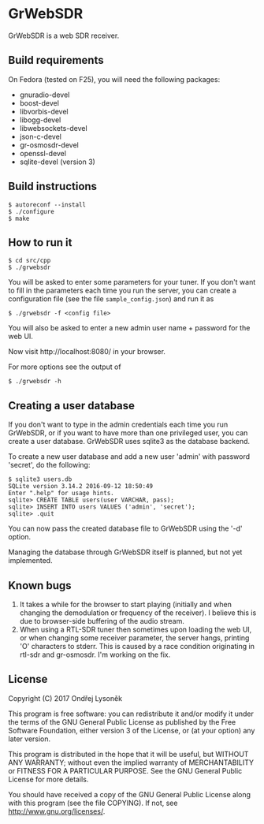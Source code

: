 GrWebSDR
========

GrWebSDR is a web SDR receiver.

Build requirements
------------------
On Fedora (tested on F25), you will need the following packages:
* gnuradio-devel
* boost-devel
* libvorbis-devel
* libogg-devel
* libwebsockets-devel
* json-c-devel
* gr-osmosdr-devel
* openssl-devel
* sqlite-devel (version 3)

Build instructions
------------------
```
$ autoreconf --install
$ ./configure
$ make
```

How to run it
-------------
```
$ cd src/cpp
$ ./grwebsdr
```
You will be asked to enter some parameters for your tuner. If you don't want
to fill in the parameters each time you run the server, you can create
a configuration file (see the file `sample_config.json`) and run it as
```
$ ./grwebsdr -f <config file>
```

You will also be asked to enter a new admin user name + password for the web UI.

Now visit http://localhost:8080/ in your browser.

For more options see the output of
```
$ ./grwebsdr -h
```

Creating a user database
------------------------
If you don't want to type in the admin credentials each time you run GrWebSDR,
or if you want to have more than one privileged user, you can create a user
database. GrWebSDR uses sqlite3 as the database backend.

To create a new user database and add a new user 'admin' with password 'secret',
do the following:
```
$ sqlite3 users.db
SQLite version 3.14.2 2016-09-12 18:50:49
Enter ".help" for usage hints.
sqlite> CREATE TABLE users(user VARCHAR, pass);
sqlite> INSERT INTO users VALUES ('admin', 'secret');
sqlite> .quit
```

You can now pass the created database file to GrWebSDR using the '-d' option.

Managing the database through GrWebSDR itself is planned, but not yet
implemented.

Known bugs
----------
1. It takes a while for the browser to start playing (initially and when changing
   the demodulation or frequency of the receiver). I believe this is due to
   browser-side buffering of the audio stream.
2. When using a RTL-SDR tuner then sometimes upon loading the web UI, or when
   changing some receiver parameter, the server hangs, printing 'O' characters
   to stderr. This is caused by a race condition originating in rtl-sdr and
   gr-osmosdr. I'm working on the fix.

License
-------
Copyright (C) 2017 Ondřej Lysoněk

This program is free software: you can redistribute it and/or modify
it under the terms of the GNU General Public License as published by
the Free Software Foundation, either version 3 of the License, or
(at your option) any later version.

This program is distributed in the hope that it will be useful,
but WITHOUT ANY WARRANTY; without even the implied warranty of
MERCHANTABILITY or FITNESS FOR A PARTICULAR PURPOSE.  See the
GNU General Public License for more details.

You should have received a copy of the GNU General Public License
along with this program (see the file COPYING).  If not,
see <http://www.gnu.org/licenses/>.
